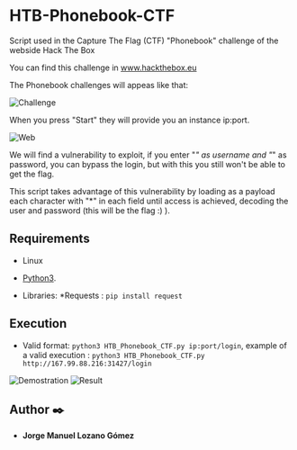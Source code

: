 # HTB-Phonebook-CTF
Script used in the Capture The Flag (CTF) "Phonebook" challenge of the webside Hack The Box

You can find this challenge in www.hackthebox.eu

The Phonebook challenges will appeas like that:

![Challenge](https://i.ibb.co/VMYx6B4/descarga.png)

When you press "Start" they will provide you an instance ip:port.

![Web](https://i.ibb.co/5Mp7NWC/descarga-1.png)

We will find a vulnerability to exploit, if you enter "*" as username and "*" as password, you can bypass the login, but with this you still won't be able to get the flag.

This script takes advantage of this vulnerability by loading as a payload each character with "*" in each field until access is achieved, decoding the user and password (this will be the flag :) ).

## Requirements
* Linux

* [Python3](https://www.python.org/download/releases/3.0/).

* Libraries: 
    *Requests : ```pip install request```

## Execution

* Valid format: ```python3 HTB_Phonebook_CTF.py ip:port/login```, example of a valid execution : ```python3 HTB_Phonebook_CTF.py http://167.99.88.216:31427/login```

![Demostration](http://g.recordit.co/7VKLSOsXos.gif)
![Result](https://i.ibb.co/QQRXKG1/descarga-1.png)

## Author ✒️

* **Jorge Manuel Lozano Gómez**